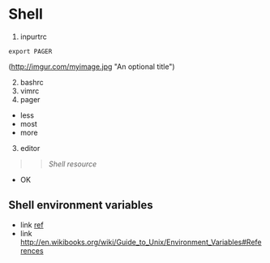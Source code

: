 Shell
=====

1. inpurtrc

```shell
export PAGER
```

(http://imgur.com/myimage.jpg "An optional title")

2. bashrc
1. vimrc
2. pager
  * less
  * most
  * more
3. editor

>> *Shell resource*

+ OK

## Shell environment variables

* link
<a href="http://www.google.com"> ref </a>
* link http://en.wikibooks.org/wiki/Guide_to_Unix/Environment_Variables#References 
